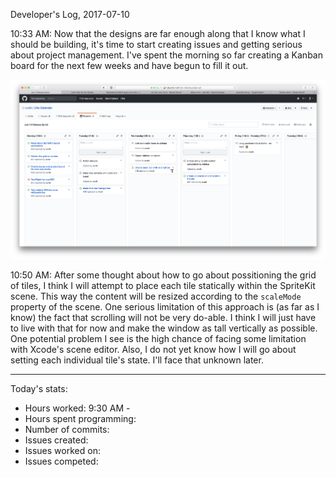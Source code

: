 Developer's Log, 2017-07-10

10:33 AM: Now that the designs are far enough along that I know what I should be building, it's time to start creating issues and getting serious about project management. I've spent the morning so far creating a Kanban board for the next few weeks and have begun to fill it out.

![Fig 1 - Kanban board](./embed%20images/2017-07-10%20Fig%201.png)

10:50 AM: After some thought about how to go about possitioning the grid of tiles, I think I will attempt to place each tile statically within the SpriteKit scene. This way the content will be resized according to the `scaleMode` property of the scene. One serious limitation of this approach is (as far as I know) the fact that scrolling will not be very do-able. I think I will just have to live with that for now and make the window as tall vertically as possible. One potential problem I see is the high chance of facing some limitation with Xcode's scene editor. Also, I do not yet know how I will go about setting each individual tile's state. I'll face that unknown later.

---

Today's stats:
- Hours worked: 9:30 AM -
- Hours spent programming:
- Number of commits:
- Issues created:
- Issues worked on:
- Issues competed:

